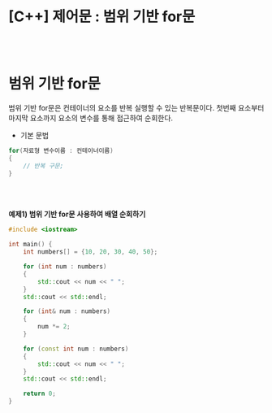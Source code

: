 # [C++] 제어문 : 범위 기반 for문

<br><br>

# 범위 기반 for문

범위 기반 for문은 컨테이너의 요소를 반복 실행할 수 있는 반복문이다. 첫번째 요소부터 마지막 요소까지 요소의 변수를 통해 접근하여 순회한다.

- 기본 문법

```cpp
for(자료형 변수이름 : 컨테이너이름)
{
	// 반복 구문;
}
```

<br><br>

**예제1) 범위 기반 for문 사용하여 배열 순회하기**

```cpp
#include <iostream>

int main() {
    int numbers[] = {10, 20, 30, 40, 50};

    for (int num : numbers) 
    {
        std::cout << num << " ";
    }
    std::cout << std::endl;

    for (int& num : numbers) 
    {
        num *= 2;
    }

    for (const int num : numbers) 
    {
        std::cout << num << " ";
    }
    std::cout << std::endl;

    return 0;
}
```
